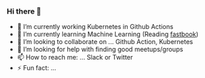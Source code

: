 ### Hi there 👋


- 🔭 I’m currently working Kubernetes in Github Actions
- 🌱 I’m currently learning Machine Learning (Reading [fastbook](https://github.com/fastai/fastbook))
- 👯 I’m looking to collaborate on ... Github Action, Kubernetes
- 🤔 I’m looking for help with finding good meetups/groups
- 📫 How to reach me: ... Slack or Twitter
- ⚡ Fun fact: ...

<!--
**mchirico/mchirico** is a ✨ _special_ ✨ repository because its `README.md` (this file) appears on your GitHub profile.

Here are some ideas to get you started:

- 🔭 I’m currently working on ...
- 🌱 I’m currently learning ...
- 👯 I’m looking to collaborate on ...
- 🤔 I’m looking for help with ...
- 💬 Ask me about ...
- 📫 How to reach me: ...
- 😄 Pronouns: ...
- ⚡ Fun fact: ...
-->
